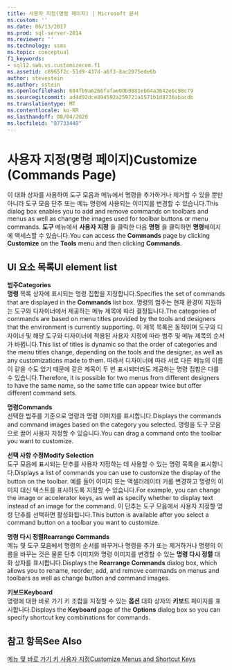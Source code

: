 ```yaml
---
title: 사용자 지정(명령 페이지) | Microsoft 문서
ms.custom: ''
ms.date: 06/13/2017
ms.prod: sql-server-2014
ms.reviewer: ''
ms.technology: ssms
ms.topic: conceptual
f1_keywords:
- sql12.swb.vs.customizecom.f1
ms.assetid: c8965f2c-51d9-437d-a6f3-8ac2075ede6b
author: stevestein
ms.author: sstein
ms.openlocfilehash: 684fb9a6266fafae00b9881eb64a3642e6c98c79
ms.sourcegitcommit: ad4d92dce894592a259721a1571b1d8736abacdb
ms.translationtype: MT
ms.contentlocale: ko-KR
ms.lasthandoff: 08/04/2020
ms.locfileid: "87733448"
---
```

# <a name="customize-commands-page"></a><span data-ttu-id="753ad-102">사용자 지정(명령 페이지)</span><span class="sxs-lookup"><span data-stu-id="753ad-102">Customize (Commands Page)</span></span>
  <span data-ttu-id="753ad-103">이 대화 상자를 사용하여 도구 모음과 메뉴에서 명령을 추가하거나 제거할 수 있을 뿐만 아니라 도구 모음 단추 또는 메뉴 명령에 사용되는 이미지를 변경할 수 있습니다.</span><span class="sxs-lookup"><span data-stu-id="753ad-103">This dialog box enables you to add and remove commands on toolbars and menus as well as change the images used for toolbar buttons or menu commands.</span></span> <span data-ttu-id="753ad-104">**도구** 메뉴에서 **사용자 지정** 을 클릭한 다음 **명령** 을 클릭하면 **명령**페이지에 액세스할 수 있습니다.</span><span class="sxs-lookup"><span data-stu-id="753ad-104">You can access the **Commands** page by clicking **Customize** on the **Tools** menu and then clicking **Commands**.</span></span>  
  
## <a name="ui-element-list"></a><span data-ttu-id="753ad-105">UI 요소 목록</span><span class="sxs-lookup"><span data-stu-id="753ad-105">UI element list</span></span>  
 <span data-ttu-id="753ad-106">**범주**</span><span class="sxs-lookup"><span data-stu-id="753ad-106">**Categories**</span></span>  
 <span data-ttu-id="753ad-107">**명령** 목록 상자에 표시되는 명령 집합을 지정합니다.</span><span class="sxs-lookup"><span data-stu-id="753ad-107">Specifies the set of commands that are displayed in the **Commands** list box.</span></span> <span data-ttu-id="753ad-108">명령의 범주는 현재 환경이 지원하는 도구와 디자이너에서 제공하는 메뉴 제목에 따라 결정됩니다.</span><span class="sxs-lookup"><span data-stu-id="753ad-108">The categories of commands are based on menu titles provided by the tools and designers that the environment is currently supporting.</span></span> <span data-ttu-id="753ad-109">이 제목 목록은 동적이며 도구와 디자이너 및 해당 도구와 디자이너에 적용된 사용자 지정에 따라 범주 및 메뉴 제목의 순서가 바뀝니다.</span><span class="sxs-lookup"><span data-stu-id="753ad-109">This list of titles is dynamic so that the order of categories and the menu titles change, depending on the tools and the designer, as well as any customizations made to them.</span></span> <span data-ttu-id="753ad-110">따라서 디자이너에 따라 서로 다른 메뉴의 이름이 같을 수도 있기 때문에 같은 제목이 두 번 표시되더라도 제공하는 명령 집합은 다를 수 있습니다.</span><span class="sxs-lookup"><span data-stu-id="753ad-110">Therefore, it is possible for two menus from different designers to have the same name, so the same title can appear twice but offer different command sets.</span></span>  
  
 <span data-ttu-id="753ad-111">**명령**</span><span class="sxs-lookup"><span data-stu-id="753ad-111">**Commands**</span></span>  
 <span data-ttu-id="753ad-112">선택한 범주를 기준으로 명령과 명령 이미지를 표시합니다.</span><span class="sxs-lookup"><span data-stu-id="753ad-112">Displays the commands and command images based on the category you selected.</span></span> <span data-ttu-id="753ad-113">명령을 도구 모음으로 끌어 사용자 지정할 수 있습니다.</span><span class="sxs-lookup"><span data-stu-id="753ad-113">You can drag a command onto the toolbar you want to customize.</span></span>  
  
 <span data-ttu-id="753ad-114">**선택 사항 수정**</span><span class="sxs-lookup"><span data-stu-id="753ad-114">**Modify Selection**</span></span>  
 <span data-ttu-id="753ad-115">도구 모음에 표시되는 단추를 사용자 지정하는 데 사용할 수 있는 명령 목록을 표시합니다.</span><span class="sxs-lookup"><span data-stu-id="753ad-115">Displays a list of commands you can use to customize the display of the button on the toolbar.</span></span> <span data-ttu-id="753ad-116">예를 들어 이미지 또는 액셀러레이터 키를 변경하고 명령의 이미지 대신 텍스트를 표시하도록 지정할 수 있습니다.</span><span class="sxs-lookup"><span data-stu-id="753ad-116">For example, you can change the image or accelerator keys, as well as specify whether to display text instead of an image for the command.</span></span> <span data-ttu-id="753ad-117">이 단추는 도구 모음에서 사용자 지정할 명령 단추를 선택하면 활성화됩니다.</span><span class="sxs-lookup"><span data-stu-id="753ad-117">This button is available after you select a command button on a toolbar you want to customize.</span></span>  
  
 <span data-ttu-id="753ad-118">**명령 다시 정렬**</span><span class="sxs-lookup"><span data-stu-id="753ad-118">**Rearrange Commands**</span></span>  
 <span data-ttu-id="753ad-119">메뉴 및 도구 모음에서 명령의 순서를 바꾸거나 명령을 추가 또는 제거하거나 명령의 이름을 바꾸는 것은 물론 단추 이미지와 명령 이미지를 변경할 수 있는 **명령 다시 정렬** 대화 상자를 표시합니다.</span><span class="sxs-lookup"><span data-stu-id="753ad-119">Displays the **Rearrange Commands** dialog box, which allows you to rename, reorder, add, and remove commands on menus and toolbars as well as change button and command images.</span></span>  
  
 <span data-ttu-id="753ad-120">**키보드**</span><span class="sxs-lookup"><span data-stu-id="753ad-120">**Keyboard**</span></span>  
 <span data-ttu-id="753ad-121">명령에 대한 바로 가기 키 조합을 지정할 수 있는 **옵션** 대화 상자의 **키보드** 페이지를 표시합니다.</span><span class="sxs-lookup"><span data-stu-id="753ad-121">Displays the **Keyboard** page of the **Options** dialog box so you can specify shortcut key combinations for commands.</span></span>  
  
## <a name="see-also"></a><span data-ttu-id="753ad-122">참고 항목</span><span class="sxs-lookup"><span data-stu-id="753ad-122">See Also</span></span>  
 [<span data-ttu-id="753ad-123">메뉴 및 바로 가기 키 사용자 지정</span><span class="sxs-lookup"><span data-stu-id="753ad-123">Customize Menus and Shortcut Keys</span></span>](../customize-menus-and-shortcut-keys.md)  

